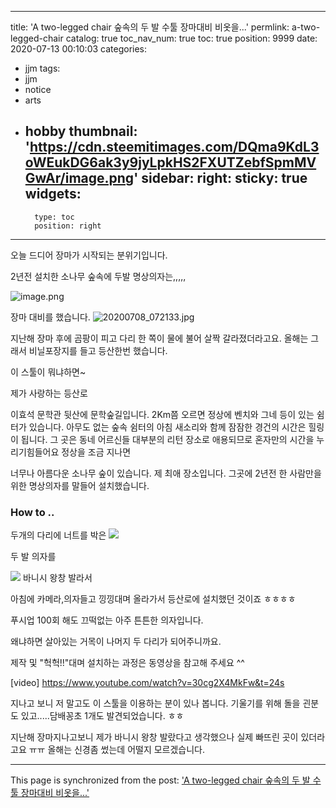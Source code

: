 
---
title: 'A two-legged chair 숲속의 두 발 수툴 장마대비 비옷을...'
permlink: a-two-legged-chair
catalog: true
toc_nav_num: true
toc: true
position: 9999
date: 2020-07-13 00:10:03
categories:
- jjm
tags:
- jjm
- notice
- arts
- hobby
thumbnail: 'https://cdn.steemitimages.com/DQma9KdL3oWEukDG6ak3y9jyLpkHS2FXUTZebfSpmMVGwAr/image.png'
sidebar:
    right:
        sticky: true
widgets:
    -
        type: toc
        position: right
---


오늘 드디어 장마가 시작되는 분위기입니다.

2년전 설치한 소나무 숲속에 두발 명상의자는,,,,,

![image.png](https://cdn.steemitimages.com/DQma9KdL3oWEukDG6ak3y9jyLpkHS2FXUTZebfSpmMVGwAr/image.png)

장마 대비를 했습니다. 
![20200708_072133.jpg](https://cdn.steemitimages.com/DQmPnxTCVQY2PsgHERoFFaom5NSpsig8zEL2n3WbEjK6JZ6/20200708_072133.jpg)

지난해 장마 후에 곰팡이 피고 다리 한 쪽이 물에 불어 살짝 갈라졌더라고요. 
올해는 그래서 비닐포장지를 들고 등산한번 했습니다. 

이 스툴이 뭐냐하면~

제가 사랑하는 등산로

이효석 문학관 뒷산에 문학숲길입니다.
2Km쯤 오르면 정상에 벤치와 그네 등이 있는 쉼터가 있습니다.
아무도 없는 숲속 쉼터의 아침 새소리와 함께 잠잠한 경건의 시간은 힐링이 됩니다.
그 곳은 동네 어르신들 대부분의 리턴 장소로 애용되므로 혼자만의 시간을 누리기힘들어요
정상을 조금 지나면

너무나 아름다운 소나무 숲이 있습니다.
제 최애 장소입니다.
그곳에 2년전 한 사람만을 위한 명상의자를 말들어 설치했습니다.

### How to ..
두개의 다리에 너트를 박은
![](https://cdn.steemitimages.com/DQmRLBGsjMKSat1vHUd432fJoxdk77HQpGY83Em92uYCFon/image.png)

두 발 의자를

![](https://cdn.steemitimages.com/DQmbSYdn3AEC8Wp61kGRTSURRb8dt3rABnru7VNLVSP4Q3Z/image.png)
바니시 왕창 발라서


아침에 카메라,의자들고 낑낑대며 올라가서
등산로에 설치했던 것이죠 ㅎㅎㅎㅎ


푸시업 100회 해도 끄떡없는 아주 튼튼한 의자입니다.


왜냐하면 살아있는 거목이 나머지 두 다리가 되어주니까요.



제작 및 "헉헉!!"대며 설치하는 과정은 동영상을 참고해 주세요 ^^

[video] https://www.youtube.com/watch?v=30cg2X4MkFw&t=24s

지나고 보니 저 말고도 이 스툴을 이용하는 분이 있나 봅니다.
기울기를 위해  돌을 괸분도 있고.....담배꽁초 1개도 발견되었습니다. ㅎㅎ

지난해 장마지나고보니 제가 바니시 왕창 발랐다고 생각했으나
실제 빠뜨린 곳이 있더라고요 ㅠㅠ
올해는 신경좀 썼는데 어떨지 모르겠습니다.

- - -

This page is synchronized from the post: ['A two-legged chair 숲속의 두 발 수툴 장마대비 비옷을...'](https://steemit.com/@raah/a-two-legged-chair)
